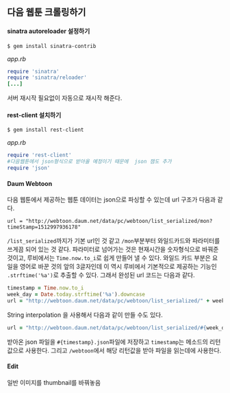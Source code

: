 ## 다음 웹툰 크롤링하기

#### sinatra autoreloader 설정하기

```shell
$ gem install sinatra-contrib
```

*app.rb*

```ruby
require 'sinatra'
require 'sinatra/reloader'
[...]
```

서버 재시작 필요없이 자동으로 재시작 해준다.



#### rest-client 설치하기

```shell
$ gem install rest-client
```

*app.rb*

```ruby
require 'rest-client'
#다음웹툰에서 json형식으로 받아올 예정이기 때문에  json 잼도 추가
require 'json'
```



#### Daum Webtoon

다음 웹툰에서 제공하는 웹툰 데이터는 json으로 파싱할 수 있는데 url 구조가 다음과 같다.

`url = "http://webtoon.daum.net/data/pc/webtoon/list_serialized/mon?timeStamp=1512997936178"`

`/list_serialized`까지가 기본 url인 것 같고 `/mon`부분부터 와일드카드와 파라미터를 쓰게끔 되어 있는 것 같다. 파라미터로 넘어가는 것은 현재시간을 숫자형식으로 바꿔준 것이고, 루비에서는 `Time.now.to_i`로 쉽게 만들어 낼 수 있다. 와일드 카드 부분은 요일을 영어로 바꾼 것의 앞의 3글자인데 이 역시 루비에서 기본적으로 제공하는 기능인 `.strftime('%a')`로 추출할 수 있다. 그래서 완성된 url 코드는 다음과 같다.

```ruby
timestamp = Time.now.to_i
week_day = Date.today.strftime('%a').downcase
url = "http://webtoon.daum.net/data/pc/webtoon/list_serialized/" + week_day + "?timeStamp=" + timestamp.to_s
```

String interpolation 을 사용해서 다음과 같이 만들 수도 있다.

```ruby
url = "http://webtoon.daum.net/data/pc/webtoon/list_serialized/#{week_day}?timeStamp=#{timestamp.to_s}"
```

받아온 json 파일을 `#{timestamp}.json`파일에 저장하고 `timestamp`는 메소드의 리턴값으로 사용한다. 그리고 `/webtoon`에서 해당 리턴값을 받아 파일을 읽는데에 사용한다.



#### Edit

일반 이미지를 thumbnail를 바꿔놓음

